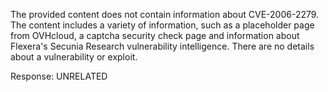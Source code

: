 The provided content does not contain information about CVE-2006-2279. The content includes a variety of information, such as a placeholder page from OVHcloud, a captcha security check page and information about Flexera's Secunia Research vulnerability intelligence. There are no details about a vulnerability or exploit.

Response: UNRELATED